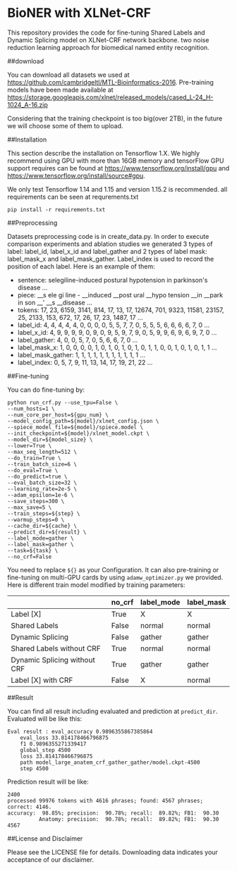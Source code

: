 # BioNER with XLNet-CRF

This repository provides the code for fine-tuning Shared Labels and Dynamic Splicing model on XLNet-CRF network backbone.
two noise reduction learning approach for biomedical named entity recognition.

##download

You can download all datasets we used at https://github.com/cambridgeltl/MTL-Bioinformatics-2016. Pre-training models have been made available at https://storage.googleapis.com/xlnet/released_models/cased_L-24_H-1024_A-16.zip

Considering that the training checkpoint is too big(over 2TB), in the future we will choose some of them to upload.

##Installation

This section describe the installation on Tensorflow 1.X. 
We highly recommend using GPU with more than 16GB memory and tensorFlow GPU support requires can be found at https://www.tensorflow.org/install/gpu and https://www.tensorflow.org/install/source#gpu.

We only test Tensorflow 1.14 and 1.15 and version 1.15.2 is recommended. all requirements can be seen at requrements.txt

    pip install -r requirements.txt

##Preprocessing

Datasets preprocessing code is in create_data.py. In order to execute comparison experiments and ablation studies we generated 3 types of label: label_id, label_x_id and label_gather and 2 types of label mask: label_mask_x and label_mask_gather.
Label_index is used to record the position of each label.
Here is an example of them:
* sentence: selegiline-induced postural hypotension in parkinson's disease ...
* piece:  __s ele gi line - __induced __post ural __hypo tension __in __park in son __' __s __disease ...
* tokens: 17, 23, 6159, 3141, 814, 17, 13, 17, 12674, 701, 9323, 11581, 23157, 25, 2133, 153, 672, 17, 26, 17, 23, 1487, 17 ...
* label_id: 4, 4, 4, 4, 4, 0, 0, 0, 0, 5, 5, 7, 7, 0, 5, 5, 5, 6, 6, 6, 6, 7, 0 ...
* label_x_id: 4, 9, 9, 9, 9, 0, 9, 0, 9, 5, 9, 7, 9, 0, 5, 9, 9, 6, 9, 6, 9, 7, 0 ...
* label_gather: 4, 0, 0, 5, 7, 0, 5, 6, 6, 7, 0 ...
* label_mask_x: 1, 0, 0, 0, 0, 1, 0, 1, 0, 1, 0, 1, 0, 1, 1, 0, 0, 1, 0, 1, 0, 1, 1 ...
* label_mask_gather: 1, 1, 1, 1, 1, 1, 1, 1, 1, 1, 1 ...
* label_index: 0, 5, 7, 9, 11, 13, 14, 17, 19, 21, 22 ...

##Fine-tuning

You can do fine-tuning by:

    python run_crf.py --use_tpu=False \
    --num_hosts=1 \
    --num_core_per_host=${gpu_num} \
    --model_config_path=${model}/xlnet_config.json \
    --spiece_model_file=${model}/spiece.model \
    --init_checkpoint=${model}/xlnet_model.ckpt \
    --model_dir=${model_size} \
    --lower=True \
    --max_seq_length=512 \
    --do_train=True \
    --train_batch_size=6 \
    --do_eval=True \
    --do_predict=true \
    --eval_batch_size=32 \
    --learning_rate=2e-5 \
    --adam_epsilon=1e-6 \
    --save_steps=300 \
    --max_save=5 \
    --train_steps=${step} \
    --warmup_steps=0 \
    --cache_dir=${cache} \
    --predict_dir=${result} \
    --label_mode=gather \
    --label_mask=gather \
    --task=${task} \
    --no_crf=False
You need to replace `${}` as your Configuration.
It can also pre-training or fine-tuning on multi-GPU cards by using `adamw_optimizer.py` we provided.
Here is different train model modified by training parameters:

|   | no_crf | label_mode | label_mask |
| ---- | ---- | ---- | ---- |
| Label [X] | True | X | X |
| Shared Labels | False | normal | normal |
| Dynamic Splicing | False | gather | gather |
| Shared Labels without CRF | True | normal | normal |
| Dynamic Splicing without CRF | True | gather | gather |
| Label [X] with CRF | False | X | normal |

##Result

You can find all result including evaluated and prediction at `predict_dir`.
Evaluated will be like this:

    Eval result : eval_accuracy 0.9896355867385864 
        eval_loss 33.814178466796875 
        f1 0.9896355271339417 
        global_step 4500 
        loss 33.814178466796875 
        path model_large_anatem_crf_gather_gather/model.ckpt-4500 
        step 4500 
Prediction result will be like:

    2400
    processed 99976 tokens with 4616 phrases; found: 4567 phrases; correct: 4146.
    accuracy:  98.85%; precision:  90.78%; recall:  89.82%; FB1:  90.30
              Anatomy: precision:  90.78%; recall:  89.82%; FB1:  90.30  4567
              
##License and Disclaimer

Please see the LICENSE file for details. Downloading data indicates your acceptance of our disclaimer.